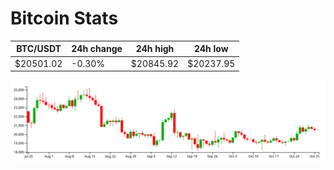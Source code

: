 # Bitcoin Stats

BTC/USDT|24h change|24h high|24h low|
|---|---|---|---|
|$20501.02|-0.30%|$20845.92|$20237.95|

<img src="./chart.svg">
